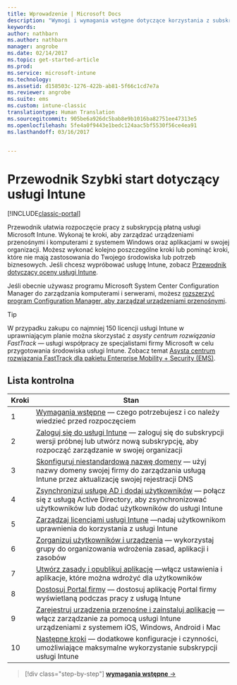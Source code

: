 ```yaml
---
title: Wprowadzenie | Microsoft Docs
description: "Wymogi i wymagania wstępne dotyczące korzystania z subskrypcji usługi Intune"
keywords: 
author: nathbarn
ms.author: nathbarn
manager: angrobe
ms.date: 02/14/2017
ms.topic: get-started-article
ms.prod: 
ms.service: microsoft-intune
ms.technology: 
ms.assetid: d158503c-1276-422b-ab81-5f66c1cd7e7a
ms.reviewer: angrobe
ms.suite: ems
ms.custom: intune-classic
translationtype: Human Translation
ms.sourcegitcommit: 905be6a926dc5bab8e9b1016ba82751ee47313e5
ms.openlocfilehash: 5fe4a0f9443e1bedc124aac5bf5530f56ce4ea91
ms.lasthandoff: 03/16/2017


---
```



# <a name="intune-quick-start-guide"></a>Przewodnik Szybki start dotyczący usługi Intune

[!INCLUDE[classic-portal](../includes/classic-portal.md)]

Przewodnik ułatwia rozpoczęcie pracy z subskrypcją płatną usługi Microsoft Intune. Wykonaj te kroki, aby zarządzać urządzeniami przenośnymi i komputerami z systemem Windows oraz aplikacjami w swojej organizacji. Możesz wykonać kolejno poszczególne kroki lub pominąć kroki, które nie mają zastosowania do Twojego środowiska lub potrzeb biznesowych. Jeśli chcesz wypróbować usługę Intune, zobacz [Przewodnik dotyczący oceny usługi Intune](/intune/understand-explore/get-started-with-a-30-day-trial-of-microsoft-intune).  

Jeśli obecnie używasz programu Microsoft System Center Configuration Manager do zarządzania komputerami i serwerami, możesz [rozszerzyć program Configuration Manager, aby zarządzał urządzeniami przenośnymi](https://docs.microsoft.com/sccm/mdm/understand/choose-between-standalone-intune-and-hybrid-mobile-device-management).

>[!TIP]
>W przypadku zakupu co najmniej 150 licencji usługi Intune w uprawniającym planie można skorzystać z *asysty centrum rozwiązania FastTrack* — usługi współpracy ze specjalistami firmy Microsoft w celu przygotowania środowiska usługi Intune. Zobacz temat [Asysta centrum rozwiązania FastTrack dla pakietu Enterprise Mobility + Security (EMS)](https://docs.microsoft.com/enterprise-mobility-security/Solutions/enterprise-mobility-fasttrack-program).

## <a name="checklist"></a>Lista kontrolna

| Kroki | Stan  |
| ------------- |-------------|
| 1  | [Wymagania wstępne](what-to-know-before-you-start-microsoft-intune.md) — czego potrzebujesz i co należy wiedzieć przed rozpoczęciem|
| 2 |  [Zaloguj się do usługi Intune](start-with-a-paid-subscription-to-microsoft-intune-step-1.md) — zaloguj się do subskrypcji wersji próbnej lub utwórz nową subskrypcję, aby rozpocząć zarządzanie w swojej organizacji   |  
| 3 | [Skonfiguruj niestandardową nazwę domeny](start-with-a-paid-subscription-to-microsoft-intune-step-2.md) — użyj nazwy domeny swojej firmy do zarządzania usługą Intune przez aktualizację swojej rejestracji DNS   |
| 4 | [Zsynchronizuj usługę AD i dodaj użytkowników](start-with-a-paid-subscription-to-microsoft-intune-step-3.md) — połącz się z usługą Active Directory, aby zsynchronizować użytkowników lub dodać użytkowników do usługi Intune  |
| 5 | [Zarządzaj licencjami usługi Intune](start-with-a-paid-subscription-to-microsoft-intune-step-4.md) —nadaj użytkownikom uprawnienia do korzystania z usługi Intune|
| 6 | [Zorganizuj użytkowników i urządzenia](start-with-a-paid-subscription-to-microsoft-intune-step-5.md) — wykorzystaj grupy do organizowania wdrożenia zasad, aplikacji i zasobów |
| 7 | [Utwórz zasady i opublikuj aplikację](start-with-a-paid-subscription-to-microsoft-intune-step-6.md) —włącz ustawienia i aplikacje, które można wdrożyć dla użytkowników |
| 8 | [Dostosuj Portal firmy](start-with-a-paid-subscription-to-microsoft-intune-step-7.md) — dostosuj aplikację Portal firmy wyświetlaną podczas pracy z usługą Intune  |
| 9 | [Zarejestruj urządzenia przenośne i zainstaluj aplikację](start-with-a-paid-subscription-to-microsoft-intune-step-8.md) — włącz zarządzanie za pomocą usługi Intune urządzeniami z systemem iOS, Windows, Android i Mac |
|10 | [Następne kroki](post-configuration-tasks.md) — dodatkowe konfiguracje i czynności, umożliwiające maksymalne wykorzystanie subskrypcji usługi Intune|


>[!div class="step-by-step"]
[**wymagania wstępne** &rarr;](what-to-know-before-you-start-microsoft-intune.md)

